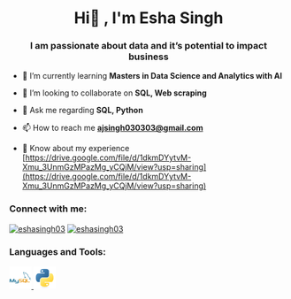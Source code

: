 <h1 align="center">Hi👋 , I'm Esha Singh</h1>
<h3 align="center">I am passionate about data and it’s potential to impact business</h3>

- 🌱 I’m currently learning **Masters in Data Science and Analytics with AI**

- 👯 I’m looking to collaborate on **SQL, Web scraping**

- 💬 Ask me regarding **SQL, Python**

- 📫 How to reach me **ajsingh030303@gmail.com**

- 📄 Know about my experience [https://drive.google.com/file/d/1dkmDYytvM-Xmu_3UnmGzMPazMg_yCQjM/view?usp=sharing](https://drive.google.com/file/d/1dkmDYytvM-Xmu_3UnmGzMPazMg_yCQjM/view?usp=sharing)

<h3 align="left">Connect with me:</h3>
<p align="left">
<a href="https://linkedin.com/in/eshasingh03" target="blank"><img align="center" src="https://raw.githubusercontent.com/rahuldkjain/github-profile-readme-generator/master/src/images/icons/Social/linked-in-alt.svg" alt="eshasingh03" height="30" width="40" /></a>
<a href="https://instagram.com/eshasingh03" target="blank"><img align="center" src="https://raw.githubusercontent.com/rahuldkjain/github-profile-readme-generator/master/src/images/icons/Social/instagram.svg" alt="eshasingh03" height="30" width="40" /></a>
</p>

<h3 align="left">Languages and Tools:</h3>
<p align="left"> <a href="https://www.mysql.com/" target="_blank" rel="noreferrer"> <img src="https://raw.githubusercontent.com/devicons/devicon/master/icons/mysql/mysql-original-wordmark.svg" alt="mysql" width="40" height="40"/> </a> <a href="https://www.python.org" target="_blank" rel="noreferrer"> <img src="https://raw.githubusercontent.com/devicons/devicon/master/icons/python/python-original.svg" alt="python" width="40" height="40"/> </a> </p>

